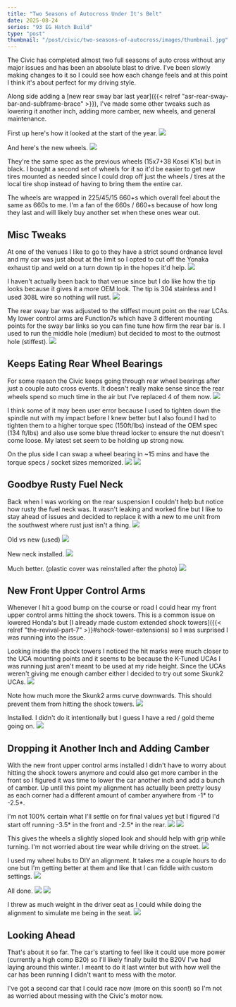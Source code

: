 ```yaml
---
title: "Two Seasons of Autocross Under It's Belt"
date: 2025-08-24
series: "93 EG Hatch Build"
type: "post"
thumbnail: "/post/civic/two-seasons-of-autocross/images/thumbnail.jpg"
---
```


The Civic has completed almost two full seasons of auto cross without any major issues and has been an absolute blast to drive. I've been slowly making changes to it so I could see how each change feels and at this point I think it's about perfect for my driving style.

Along side adding a [new rear sway bar last year]({{< relref "asr-rear-sway-bar-and-subframe-brace" >}}), I've made some other tweaks such as lowering it another inch, adding more camber, new wheels, and general maintenance.

First up here's how it looked at the start of the year.
![](./images/1b.jpg)

And here's the new wheels.
![](./images/1a.jpg)

They're the same spec as the previous wheels (15x7+38 Kosei K1s) but in black. I bought a second set of wheels for it so it'd be easier to get new tires mounted as needed since I could drop off just the wheels / tires at the local tire shop instead of having to bring them the entire car.

The wheels are wrapped in 225/45/15 660+s which overall feel about the same as 660s to me. I'm a fan of the 660s / 660+s because of how long they last and will likely buy another set when these ones wear out.

## Misc Tweaks

At one of the venues I like to go to they have a strict sound ordnance level and my car was just about at the limit so I opted to cut off the Yonaka exhaust tip and weld on a turn down tip in the hopes it'd help.
![](./images/2a.jpg)

I haven't actually been back to that venue since but I do like how the tip looks because it gives it a more OEM look. The tip is 304 stainless and I used 308L wire so nothing will rust.
![](./images/2b.jpg)

The rear sway bar was adjusted to the stiffest mount point on the rear LCAs. My lower control arms are Function7s which have 3 different mounting points for the sway bar links so you can fine tune how firm the rear bar is. I used to run the middle hole (medium) but decided to most to the outmost hole (stiffest).
![](./images/2c.jpg)

## Keeps Eating Rear Wheel Bearings

For some reason the Civic keeps going through rear wheel bearings after just a couple auto cross events. It doesn't really make sense since the rear wheels spend so much time in the air but I've replaced 4 of them now.
![](./images/3a.jpg)

I think some of it may been user error because I used to tighten down the spindle nut with my impact before I knew better but I also found I had to tighten them to a higher torque spec (150ft/lbs) instead of the OEM spec (134 ft/lbs) and also use some blue thread locker to ensure the nut doesn't come loose. My latest set seem to be holding up strong now.

On the plus side I can swap a wheel bearing in ~15 mins and have the torque specs / socket sizes memorized.
![](./images/3b.jpg)
![](./images/3c.jpg)

## Goodbye Rusty Fuel Neck

Back when I was working on the rear suspension I couldn't help but notice how rusty the fuel neck was. It wasn't leaking and worked fine but I like to stay ahead of issues and decided to replace it with a new to me unit from the southwest where rust just isn't a thing.
![](./images/4a.jpg)

Old vs new (used)
![](./images/4b.jpg)

New neck installed.
![](./images/4c.jpg)

Much better. (plastic cover was reinstalled after the photo)
![](./images/4d.jpg)

## New Front Upper Control Arms

Whenever I hit a good bump on the course or road I could hear my front upper control arms hitting the shock towers. This is a common issue on lowered Honda's but [I already made custom extended shock towers]({{< relref "the-revival-part-7" >}}#shock-tower-extensions) so I was surprised I was running into the issue.

Looking inside the shock towers I noticed the hit marks were much closer to the UCA mounting points and it seems to be because the K-Tuned UCAs I was running just aren't meant to be used at my ride height. Since the UCAs weren't giving me enough camber either I decided to try out some Skunk2 UCAs.
![](./images/5a.jpg)

Note how much more the Skunk2 arms curve downwards. This should prevent them from hitting the shock towers.
![](./images/5b.jpg)

Installed. I didn't do it intentionally but I guess I have a red / gold theme going on.
![](./images/5c.jpg)

## Dropping it Another Inch and Adding Camber

With the new front upper control arms installed I didn't have to worry about hitting the shock towers anymore and could also get more camber in the front so I figured it was time to lower the car another inch and add a bunch of camber. Up until this point my alignment has actually been pretty lousy as each corner had a different amount of camber anywhere from -1* to -2.5*.

I'm not 100% certain what I'll settle on for final values yet but I figured I'd start off running -3.5* in the front and -2.5* in the rear.
![](./images/5d.jpg)
![](./images/5e.jpg)

This gives the wheels a slightly sloped look and should help with grip while turning. I'm not worried about tire wear while driving on the street.
![](./images/5i.jpg)

I used my wheel hubs to DIY an alignment. It takes me a couple hours to do one but I'm getting better at them and like that I can fiddle with custom settings.
![](./images/5f.jpg)

All done.
![](./images/5g.jpg)
![](./images/5h.jpg)

I threw as much weight in the driver seat as I could while doing the alignment to simulate me being in the seat.
![](./images/5j.jpg)

## Looking Ahead

That's about it so far. The car's starting to feel like it could use more power (currently a high comp B20) so I'll likely finally build the B20V I've had laying around this winter. I meant to do it last winter but with how well the car has been running I didn't want to mess with the motor.

I've got a second car that I could race now (more on this soon!) so I'm not as worried about messing with the Civic's motor now.
